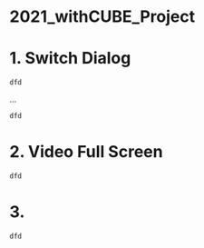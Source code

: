 # 2021_withCUBE_Project



# 1. Switch Dialog

    dfd

...

    dfd

# 2. Video Full Screen

    dfd

# 3. 

    dfd
